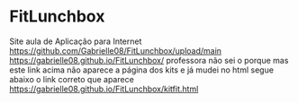 # FitLunchbox
Site aula de Aplicação para Internet
https://github.com/Gabrielle08/FitLunchbox/upload/main
https://gabrielle08.github.io/FitLunchbox/
professora não sei o porque mas este link acima não aparece a  página dos kits e já mudei no html segue abaixo  o link correto que aparece https://gabrielle08.github.io/FitLunchbox/kitfit.html
